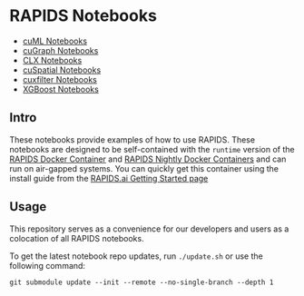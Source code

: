 # RAPIDS Notebooks

- [cuML Notebooks](https://github.com/rapidsai/cuml/tree/branch-21.10/notebooks)
- [cuGraph Notebooks](https://github.com/rapidsai/cugraph/tree/branch-21.10/notebooks)
- [CLX Notebooks](https://github.com/rapidsai/clx/tree/branch-21.10/notebooks)
- [cuSpatial Notebooks](https://github.com/rapidsai/cuspatial/tree/branch-21.10/notebooks)
- [cuxfilter Notebooks](https://github.com/rapidsai/cuxfilter/tree/branch-21.10/notebooks)
- [XGBoost Notebooks](https://github.com/rapidsai/xgboost-conda/tree/branch-21.10/notebooks)

## Intro

These notebooks provide examples of how to use RAPIDS.  These notebooks are designed to be self-contained with the `runtime` version of the [RAPIDS Docker Container](https://hub.docker.com/r/rapidsai/rapidsai/) and [RAPIDS Nightly Docker Containers](https://hub.docker.com/r/rapidsai/rapidsai-nightly) and can run on air-gapped systems.  You can quickly get this container using the install guide from the [RAPIDS.ai Getting Started page](https://rapids.ai/start.html#get-rapids)

## Usage

This repository serves as a convenience for our developers and users as a colocation of all RAPIDS notebooks.

To get the latest notebook repo updates, run `./update.sh` or use the following command:

`git submodule update --init --remote --no-single-branch --depth 1`
